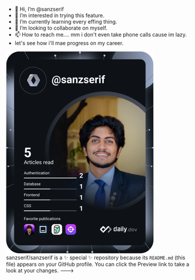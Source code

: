 - 👋 Hi, I’m @sanzserif
- 👀 I’m interested in trying this feature.
- 🌱 I’m currently learning every effing thing.
- 💞️ I’m looking to collaborate on myself.
- 📫 How to reach me.... mm i don't even take phone calls cause im lazy.
- let's see how i'll mae progress on my career.

<a href="https://app.daily.dev/sanzserif"><img src="devcard.svg" width="400" alt="Nipun Kariyawasam's Dev Card"/></a>
sanzserif/sanzserif is a ✨ special ✨ repository because its `README.md` (this file) appears on your GitHub profile.
You can click the Preview link to take a look at your changes.
--->

